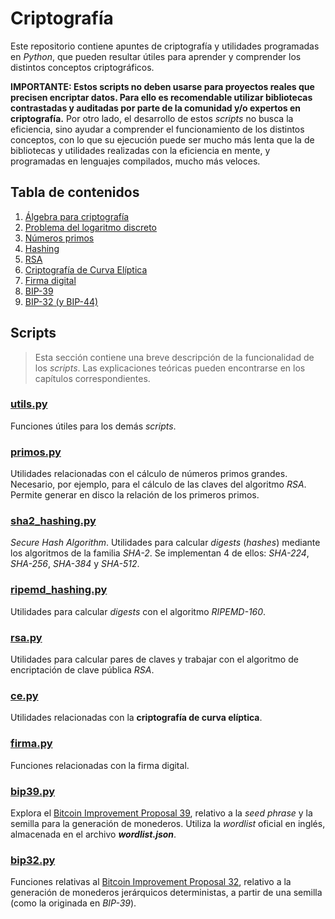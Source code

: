 # Criptografía

Este repositorio contiene apuntes de criptografía y utilidades programadas en *Python*, que pueden resultar útiles para aprender y comprender los distintos conceptos criptográficos.

**IMPORTANTE: Estos scripts no deben usarse para proyectos reales que precisen encriptar datos. Para ello es recomendable utilizar bibliotecas contrastadas y auditadas por parte de la comunidad y/o expertos en criptografía.** Por otro lado, el desarrollo de estos *scripts* no busca la eficiencia, sino ayudar a comprender el funcionamiento de los distintos conceptos, con lo que su ejecución puede ser mucho más lenta que la de bibliotecas y utilidades realizadas con la eficiencia en mente, y programadas en lenguajes compilados, mucho más veloces.

## Tabla de contenidos

1. [Álgebra para criptografía](capitulos/algebra.md)
1. [Problema del logaritmo discreto](capitulos/logaritmo-discreto.md)
1. [Números primos](capitulos/primos.md)
1. [Hashing](capitulos/hashing.md)
1. [RSA](capitulos/rsa.md)
1. [Criptografía de Curva Elíptica](capitulos/curva-eliptica.md)
1. [Firma digital](capitulos/firma.md)
1. [BIP-39](capitulos/bip39.md)
1. [BIP-32 (y BIP-44)](capitulos/bip32.md)

## Scripts

> Esta sección contiene una breve descripción de la funcionalidad de los *scripts*. Las explicaciones teóricas pueden encontrarse en los capítulos correspondientes.

### [utils.py](utils.py)

Funciones útiles para los demás *scripts*.

### [primos.py](primos.py)

Utilidades relacionadas con el cálculo de números primos grandes. Necesario, por ejemplo, para el cálculo de las claves del algoritmo *RSA*. Permite generar en disco la relación de los primeros primos.

### [sha2_hashing.py](sha2_hashing.py)

*Secure Hash Algorithm*. Utilidades para calcular *digests* (*hashes*) mediante los algoritmos de la familia *SHA-2*. Se implementan 4 de ellos: *SHA-224*, *SHA-256*, *SHA-384* y *SHA-512*.

### [ripemd_hashing.py](ripemd_hashing.py)

Utilidades para calcular *digests* con el algoritmo *RIPEMD-160*.

### [rsa.py](rsa.py)

Utilidades para calcular pares de claves y trabajar con el algoritmo de encriptación de clave pública *RSA*.

### [ce.py](ce.py)

Utilidades relacionadas con la **criptografía de curva elíptica**.

### [firma.py](firma.py)

Funciones relacionadas con la firma digital.

### [bip39.py](bip39.py)

Explora el [Bitcoin Improvement Proposal 39](https://github.com/bitcoin/bips/blob/master/bip-0039.mediawiki), relativo a la *seed phrase* y la semilla para la generación de monederos. Utiliza la *wordlist* oficial en inglés, almacenada en el archivo ***wordlist.json***.

### [bip32.py](bip32.py)

Funciones relativas al [Bitcoin Improvement Proposal 32](https://github.com/bitcoin/bips/blob/master/bip-0032.mediawiki), relativo a la generación de monederos jerárquicos deterministas, a partir de una semilla (como la originada en *BIP-39*).
